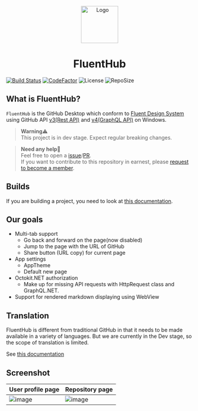 <p align="center">
  <img alt="Logo" src="https://avatars.githubusercontent.com/u/98096883?s=400&u=d9d8b793aee2e6e6a9646c8482e3a8d5a5e181c3&v=4" width="100px" />
  <h1 align="center">FluentHub</h1>
</p>

[![Build Status](https://dev.azure.com/fluenthub-uwp/FluentHub/_apis/build/status/Build%20Pipeline?branchName=main)](https://dev.azure.com/fluenthub-uwp/FluentHub/_build/latest?definitionId=1&branchName=main)
[![CodeFactor](https://www.codefactor.io/repository/github/fluenthub-uwp/fluenthub/badge)](https://www.codefactor.io/repository/github/fluenthub-uwp/fluenthub)
![License](https://img.shields.io/github/license/fluenthub-uwp/FluentHub)
![RepoSize](https://img.shields.io/github/repo-size/fluenthub-uwp/FluentHub)

## What is FluentHub?

`FluentHub` is the GitHub Desktop which conform to [Fluent Design System](https://www.microsoft.com/design/fluent) using GitHub API [v3(Rest API)](https://developer.github.com/v3/) and [v4(GraphQL API)](https://developer.github.com/v4/) on Windows.

> **Warning**⚠️<br> This project is in dev stage. Expect regular breaking changes.

>**Need any help**🔧<br/>Feel free to open a [issue](https://github.com/onein528/FluentHub/issues/new)/[PR](https://github.com/onein528/FluentHub/compare).<br>If you want to contribute to this repository in earnest, please [request to become a member](https://github.com/onein528/FluentHub/issues/new).

## Builds

If you are building a project, you need to look at [this documentation](building-from-source.md).

## Our goals

* Multi-tab support
  * Go back and forward on the page(now disabled)
  * Jump to the page with the URL of GitHub
  * Share button (URL copy) for current page
* App settings
  * AppTheme
  * Default new page
* Octokit.NET authorization
  * Make up for missing API requests with HttpRequest class and GraphQL.NET.
* Support for rendered markdown displaying using WebView

## Translation

FluentHub is different from traditional GitHub in that it needs to be made available in a variety of languages.
But we are currently in the Dev stage, so the scope of translation is limited.

See [this documentation](translations.md)

## Screenshot

User profile page|Repository page
---|---
![image](https://user-images.githubusercontent.com/62196528/152377145-9dcc3adc-6bfc-4244-bf7d-77eb9f5f547c.png)|![image](https://user-images.githubusercontent.com/62196528/152377118-ae0488a1-95a4-4198-abae-2a60a4cb25ca.png)



